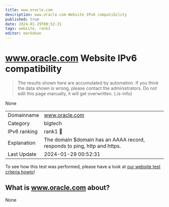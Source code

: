```yaml
---
title: www.oracle.com
description: www.oracle.com Website IPv6 compatibility
published: true
date: 2024-01-29T00:52:31
tags: website, rank1
editor: markdown
---
```


# www.oracle.com Website IPv6 compatibility

> The results shown here are accumulated by automation. If you think the data shown is wrong, please contact the administrators. 
> Do not edit this page manually, it will get overwritten.
{.is-info}

None


|   |   |
| - | - |
| Domainname | www.oracle.com
| Category | bigtech |
| IPv6 ranking | rank1 :1st_place_medal: |
| Explanation | The domain $domain has an AAAA record, responds to ping, http and https. |
| Last Update | 2024-01-29 00:52:31 |

To see how this test was performed, please have a look at [our website test criteria howto](/howto/testcriteria/website)!


## What is www.oracle.com about?
None

